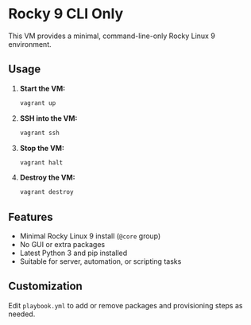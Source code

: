 # Rocky 9 CLI Only

This VM provides a minimal, command-line-only Rocky Linux 9 environment.

## Usage

1. **Start the VM:**
   ```sh
   vagrant up
   ```

2. **SSH into the VM:**
   ```sh
   vagrant ssh
   ```

3. **Stop the VM:**
   ```sh
   vagrant halt
   ```

4. **Destroy the VM:**
   ```sh
   vagrant destroy
   ```

## Features

- Minimal Rocky Linux 9 install (`@core` group)
- No GUI or extra packages
- Latest Python 3 and pip installed
- Suitable for server, automation, or scripting tasks

## Customization

Edit `playbook.yml` to add or remove packages and provisioning steps as needed.
